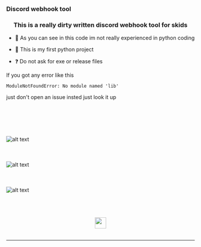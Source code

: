 

### Discord webhook tool  


### <div align="center">This is a really dirty written discord webhook tool for skids</div>  
  

- 🔭 As you can see in this code im not really experienced in python coding  
  

- 🍞 This is my first python project   
  

- ❓ Do not ask for exe or release files
  

If you got any error like this 

```ModuleNotFoundError: No module named 'lib'```

just don't open an issue insted just look it up   
  

<br/>  
<br/>  
<br/>  
<br/>  


![alt text](https://github.com/Hiradpi/GUI-webhook-tool/blob/main/screanshots/check.png?raw=true)
<br/>  
<br/>  
![alt text](https://github.com/Hiradpi/GUI-webhook-tool/blob/main/screanshots/Spammer.png?raw=true)
<br/>  
<br/>  
![alt text](https://github.com/Hiradpi/GUI-webhook-tool/blob/main/screanshots/delete.png?raw=true)






<br/>  
<br/>  
<br/>  











<div align="center">
            <a href="https://discord.gg/FQTpEdrkTw" target="_blank" style="display: inline-block;">
                <img
                    src="https://assets-global.website-files.com/6257adef93867e50d84d30e2/636e0a6918e57475a843f59f_icon_clyde_black_RGB.svg" width="30" height="30"
                    align="center"
                />
            </a></div>
<br />

----
